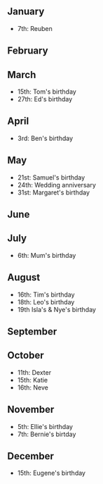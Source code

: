 ## January

- 7th: Reuben

## February

## March 

- 15th: Tom's birthday
- 27th: Ed's birthday

## April
- 3rd: Ben's birthday

## May

- 21st: Samuel's birthday
- 24th: Wedding anniversary
- 31st: Margaret's birthday

## June

## July

- 6th: Mum's birthday

## August

- 16th: Tim's birthday
- 18th: Leo's birthday
- 19th Isla's & Nye's birthday

## September

## October

- 11th: Dexter
- 15th: Katie
- 16th: Neve

## November

- 5th: Ellie's birthday
- 7th: Bernie's birtday

## December

- 15th: Eugene's birthday
